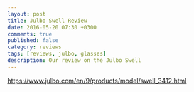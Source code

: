```yaml
---
layout: post
title: Julbo Swell Review
date: 2016-05-20 07:30 +0300
comments: true
published: false
category: reviews
tags: [reviews, julbo, glasses]
description: Our review on the Julbo Swell
---
```


https://www.julbo.com/en/9/products/model/swell_3412.html
